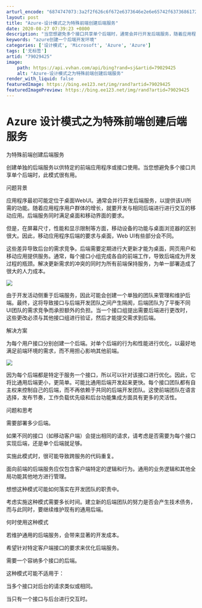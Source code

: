 ```yaml
---
arturl_encode: "6874747073:3a2f2f626c6f672e6373646e2e6e65742f6373686172703235:2f61727469636c652f64657461696c732f3739303239343235"
layout: post
title: "Azure-设计模式之为特殊前端创建后端服务"
date: 2020-08-27 07:39:23 +0800
description: "当您想避免多个接口共享单个后端时，通常会并行开发后端服务，随着应用程序用户群体的增长，但是，在屏幕尺"
keywords: "azure创建一个后端开发环境"
categories: ['设计模式', 'Microsoft', 'Azure', 'Azure']
tags: ['无标签']
artid: "79029425"
image:
    path: https://api.vvhan.com/api/bing?rand=sj&artid=79029425
    alt: "Azure-设计模式之为特殊前端创建后端服务"
render_with_liquid: false
featuredImage: https://bing.ee123.net/img/rand?artid=79029425
featuredImagePreview: https://bing.ee123.net/img/rand?artid=79029425
---
```


# Azure 设计模式之为特殊前端创建后端服务

为特殊前端创建后端服务
  
创建单独的后端服务以供特定的前端应用程序或接口使用。当您想避免多个接口共享单个后端时，此模式很有用。
  
  
  
问题背景
  
应用程序最初可能定位于桌面WebUI。通常会并行开发后端服务，以提供该UI所需的功能。随着应用程序用户群体的增长，就要开发与相同后端进行进行交互的移动应用。后端服务同时满足桌面和移动界面的要求。
  
  
  
但是，在屏幕尺寸，性能和显示限制等方面，移动设备的功能与桌面浏览器的区别很大。因此，移动应用程序后端的要求与桌面，Web UI有些部分会不同。
  
  
  
这些差异导致后台的需求竞争。后端需要定期进行大更新才能为桌面，网页用户和移动应用提供服务。通常，每个接口小组完成各自的前端工作，导致后端成为开发过程的瓶颈。解决更新需求的冲突的同时为所有前端保持服务，为单一部署造成了很大的人力成本。
  
![](https://img-blog.csdn.net/20180110232437833?watermark/2/text/aHR0cDovL2Jsb2cuY3Nkbi5uZXQvbGFuX2xpYW5n/font/5a6L5L2T/fontsize/400/fill/I0JBQkFCMA==/dissolve/70/gravity/SouthEast)
  
  
  
由于开发活动侧重于后端服务，因此可能会创建一个单独的团队来管理和维护后端。最终，这将导致接口与后端开发团队之间产生隔阂，后端团队为了平衡不同UI团队的需求竞争而承担额外的负担。当一个接口组提出需要后端进行更改时，这些更改必须与其他接口组进行验证，然后才能提交需求到后端。
  
  
  
解决方案
  
为每个用户接口分别创建一个后端。对单个后端的行为和性能进行优化，以最好地满足前端环境的需求，而不用担心影响其他前端。
  
![](https://img-blog.csdn.net/20180110232451505?watermark/2/text/aHR0cDovL2Jsb2cuY3Nkbi5uZXQvbGFuX2xpYW5n/font/5a6L5L2T/fontsize/400/fill/I0JBQkFCMA==/dissolve/70/gravity/SouthEast)
  
  
  
因为每个后端都是特定于服务一个接口，所以可以针对该接口进行优化。因此，它将比通用后端更小，更简单。可能比通用后端开发起来更快。每个接口团队都有自主权来控制自己的后端，而不再依赖于共同的后端开发团队。这使前端团队在语言选择，发布节奏，工作负载优先级和后台功能集成方面具有更多的灵活性。
  
  
  
问题和思考
  
需要部署多少后端。
  
如果不同的接口（如移动客户端）会提出相同的请求，请考虑是否需要为每个接口实现后端，还是单个后端就足够。
  
实施此模式时，很可能导致跨服务的代码重复。
  
面向前端的后端服务应仅包含客户端特定的逻辑和行为。通用的业务逻辑和其他全局功能其他地方进行管理。
  
想想这种模式可能如何落实在开发团队的职责中。
  
考虑实施这种模式需要多长时间。建立新的后端团队的努力是否会产生技术债务，而与此同时，要继续维护现有的通用后端。
  
  
  
何时使用这种模式
  
若维护通用的后端服务，会带来显著的开发成本。
  
希望针对特定客户端接口的要求来优化后端服务。
  
需要一个容纳多个接口的后端。
  
  
  
这种模式可能不适用于：
  
当多个接口对后台的请求类似或相同。
  
当只有一个接口与后台进行交互时。